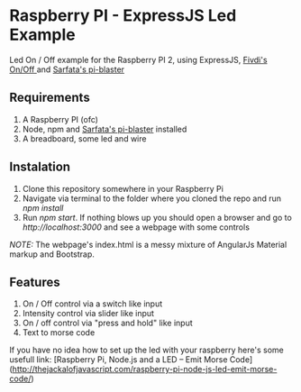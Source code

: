 # Raspberry PI - ExpressJS Led Example

Led On / Off example for the Raspberry PI 2, using ExpressJS, [Fivdi's  On/Off ](https://github.com/fivdi/onoff) and [Sarfata's pi-blaster](https://github.com/fivdi/onoff)

## Requirements
1. A Raspberry PI (ofc)
2. Node, npm and [Sarfata's pi-blaster](https://github.com/fivdi/onoff) installed
3. A breadboard, some led and wire

## Instalation
1. Clone this repository somewhere in your Raspberry Pi
2. Navigate via terminal to the folder where you cloned the repo and run *npm install*
3. Run *npm start*. If nothing blows up you should open a browser and go to *http://localhost:3000* and see a webpage with some controls

*NOTE:* The webpage's index.html is a messy mixture of AngularJs Material markup and Bootstrap.

## Features
1. On / Off control via a switch like input
2. Intensity control via slider like input
3. On / off control via "press and hold" like input
4. Text to morse code

If you have no idea how to set up the led with your raspberry here's some usefull link: 
[Raspberry Pi, Node.js and a LED – Emit Morse Code] (http://thejackalofjavascript.com/raspberry-pi-node-js-led-emit-morse-code/)
